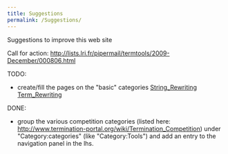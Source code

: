 ```yaml
---
title: Suggestions
permalink: /Suggestions/
---
```


Suggestions to improve this web site

Call for action: <http://lists.lri.fr/pipermail/termtools/2009-December/000806.html>

TODO:

-   create/fill the pages on the "basic" categories [String_Rewriting](/String_Rewriting "wikilink") [Term_Rewriting](/Term_Rewriting "wikilink")

DONE:

-   group the various competition categories (listed here: <http://www.termination-portal.org/wiki/Termination_Competition>) under "Category:categories" (like "Category:Tools") and add an entry to the navigation panel in the lhs.
